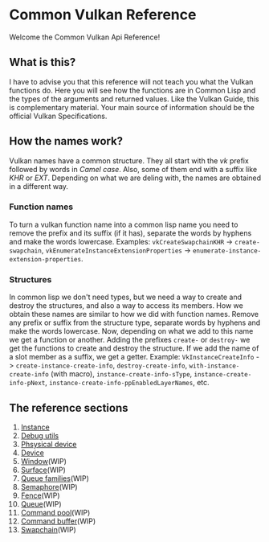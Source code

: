 
# Common Vulkan Reference

Welcome the Common Vulkan Api Reference! 

## What is this?

I have to advise you that this reference will not teach you what the Vulkan functions do. Here you will see how the functions are in Common Lisp and the types of the arguments and returned values. Like the Vulkan Guide, this is complementary material. Your main source of information should be the official Vulkan Specifications. 

## How the names work?

Vulkan names have a common structure. They all start with the *vk* prefix followed by words in *Camel case*. Also, some of them end with a suffix like *KHR* or *EXT*. Depending on what we are deling with, the names are obtained in a different way.

### Function names

To turn a vulkan function name into a common lisp name you need to remove the prefix and its suffix (if it has), separate the words by hyphens and make the words lowercase. Examples: `vkCreateSwapchainKHR` -> `create-swapchain`, `vkEnumerateInstanceExtensionProperties` -> `enumerate-instance-extension-properties`.

### Structures

In common lisp we don't need types, but we need a way to create and destroy the structures, and also a way to access its members. How we obtain these names are similar to how we did with function names. Remove any prefix or suffix from the structure type, separate words by hyphens and make the words lowercase. Now, depending on what we add to this name we get a function or another. Adding the prefixes `create-` or `destroy-` we get the functions to create and destroy the structure. If we add the name of a slot member as a suffix, we get a getter. Example: `VkInstanceCreateInfo` -> `create-instance-create-info`, `destroy-create-info`, `with-instance-create-info` (with macro), `instance-create-info-sType`, `instance-create-info-pNext`, `instance-create-info-ppEnabledLayerNames`, etc.

## The reference sections

1. [Instance](https://hectarea1996.github.io/common-vulkan/api/instance.html)
2. [Debug utils](https://hectarea1996.github.io/common-vulkan/api/debug-utils.html)
3. [Phsysical device](https://hectarea1996.github.io/common-vulkan/api/physical-device.html)
4. [Device](https://hectarea1996.github.io/common-vulkan/api/device.html)
5. [Window](https://hectarea1996.github.io/common-vulkan/api/window.html)(WIP)
6. [Surface](https://hectarea1996.github.io/common-vulkan/api/surface.html)(WIP)
7. [Queue families](https://hectarea1996.github.io/common-vulkan/api/queue-family.html)(WIP)
8. [Semaphore](https://hectarea1996.github.io/common-vulkan/api/semaphore.html)(WIP)
9. [Fence](https://hectarea1996.github.io/common-vulkan/api/fence.html)(WIP)
10. [Queue](https://hectarea1996.github.io/common-vulkan/api/queue.html)(WIP)
11. [Command pool](https://hectarea1996.github.io/common-vulkan/api/command-pool.html)(WIP)
12. [Command buffer](https://hectarea1996.github.io/common-vulkan/api/command-buffer.html)(WIP)
13. [Swapchain](https://hectarea1996.github.io/common-vulkan/api/swapchain.html)(WIP)
